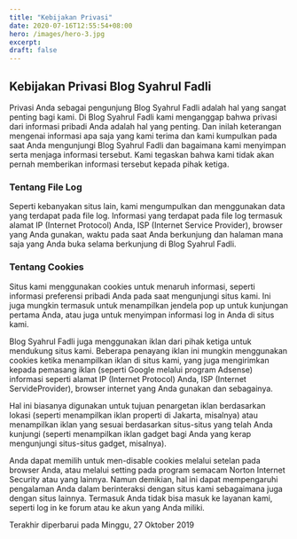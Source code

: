 ```yaml
---
title: "Kebijakan Privasi"
date: 2020-07-16T12:55:54+08:00
hero: /images/hero-3.jpg
excerpt:
draft: false
---
```


## Kebijakan Privasi Blog Syahrul Fadli
Privasi Anda sebagai pengunjung Blog Syahrul Fadli adalah hal yang sangat penting bagi kami. Di Blog Syahrul Fadli kami menganggap bahwa privasi dari informasi pribadi Anda adalah hal yang penting. Dan inilah keterangan mengenai informasi apa saja yang kami terima dan kami kumpulkan pada saat Anda mengunjungi Blog Syahrul Fadli dan bagaimana kami menyimpan serta menjaga informasi tersebut. Kami tegaskan bahwa kami tidak akan pernah memberikan informasi tersebut kepada pihak ketiga.

### Tentang File Log
Seperti kebanyakan situs lain, kami mengumpulkan dan menggunakan data yang terdapat pada file log. Informasi yang terdapat pada file log termasuk alamat IP (Internet Protocol) Anda, ISP (Internet Service Provider), browser yang Anda gunakan, waktu pada saat Anda berkunjung dan halaman mana saja yang Anda buka selama berkunjung di Blog Syahrul Fadli.

### Tentang Cookies
Situs kami menggunakan cookies untuk menaruh informasi, seperti informasi preferensi pribadi Anda pada saat mengunjungi situs kami. Ini juga mungkin termasuk untuk menampilkan jendela pop up untuk kunjungan pertama Anda, atau juga untuk menyimpan informasi log in Anda di situs kami.

Blog Syahrul Fadli juga menggunakan iklan dari pihak ketiga untuk mendukung situs kami. Beberapa penayang iklan ini mungkin menggunakan cookies ketika menampilkan iklan di situs kami, yang juga mengirimkan kepada pemasang iklan (seperti Google melalui program Adsense) informasi seperti alamat IP (Internet Protocol) Anda, ISP (Internet ServideProvider), browser internet yang Anda gunakan dan sebagainya.

Hal ini biasanya digunakan untuk tujuan penargetan iklan berdasarkan lokasi (seperti menampilkan iklan properti di Jakarta, misalnya) atau menampilkan iklan yang sesuai berdasarkan situs-situs yang telah Anda kunjungi (seperti menampilkan iklan gadget bagi Anda yang kerap mengunjungi situs-situs gadget, misalnya).

Anda dapat memilih untuk men-disable cookies melalui setelan pada browser Anda, atau melalui setting pada program semacam Norton Internet Security atau yang lainnya. Namun demikian, hal ini dapat mempengaruhi pengalaman Anda dalam berinteraksi dengan situs kami sebagaimana juga dengan situs lainnya. Termasuk Anda tidak bisa masuk ke layanan kami, seperti log in ke forum atau ke akun yang Anda miliki.


Terakhir diperbarui pada Minggu, 27 Oktober 2019 
